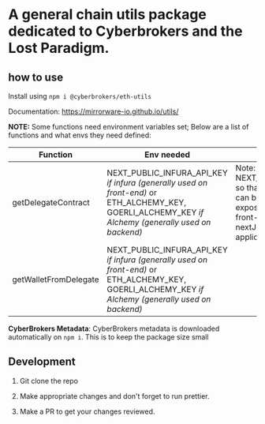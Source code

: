 # A general chain utils package dedicated to Cyberbrokers and the Lost Paradigm.

## how to use

Install using `npm i @cyberbrokers/eth-utils`

Documentation: https://mirrorware-io.github.io/utils/

**NOTE:** Some functions need environment variables set; Below are a list of functions and what envs they need defined:

| Function      | Env needed | Info |
| ----------- | ----------- | ----------- |
| getDelegateContract      | NEXT_PUBLIC_INFURA_API_KEY *if infura (generally used on front-end)* or ETH_ALCHEMY_KEY, GOERLI_ALCHEMY_KEY *if Alchemy (generally used on backend)*       | Note: We use NEXT_PUBLIC... so that the key can be exposed on the front-end of a nextJS application |
| getWalletFromDelegate   | NEXT_PUBLIC_INFURA_API_KEY *if infura (generally used on front-end)* or ETH_ALCHEMY_KEY, GOERLI_ALCHEMY_KEY *if Alchemy (generally used on backend)*        | |


**CyberBrokers Metadata**: CyberBrokers metadata is downloaded automatically on `npm i`. This is to keep the package size small

## Development

1. Git clone the repo

2. Make appropriate changes and don't forget to run prettier.

3. Make a PR to get your changes reviewed.
